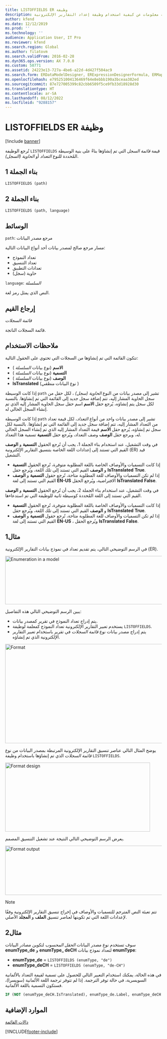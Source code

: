 ```yaml
---
title: LISTOFFIELDS ER وظيفة
description: توفر هذه المقالة معلومات عن كيفية استخدام وظيفة إعداد التقارير الإلكترونية LISTOFFIELDS‏ (ER).
author: kfend
ms.date: 12/12/2019
ms.prod: ''
ms.technology: ''
audience: Application User, IT Pro
ms.reviewer: kfend
ms.search.region: Global
ms.author: filatovm
ms.search.validFrom: 2016-02-28
ms.dyn365.ops.version: AX 7.0.0
ms.custom: 58771
ms.assetid: 24223e13-727a-4be6-a22d-4d427f504ac9
ms.search.form: ERDataModelDesigner, ERExpressionDesignerFormula, ERMappedFormatDesigner, ERModelMappingDesigner
ms.openlocfilehash: e795251004136469f64e8ebbb190a3bceaa382ed
ms.sourcegitcommit: 87e727005399c82cbb6509f5ce9fb33d18928d30
ms.translationtype: HT
ms.contentlocale: ar-SA
ms.lasthandoff: 08/12/2022
ms.locfileid: "9288157"
---
```

# <a name="listoffields-er-function"></a>LISTOFFIELDS ER وظيفة

[!include [banner](../includes/banner.md)]

تُرجع الوظيفة `LISTOFFIELDS` قيمة *قائمة السجل* التي تم إنشاؤها بناءً على بنية الوسيطة المُحددة للنوع *التعداد* أو *الحاوية (السجل)*.

## <a name="syntax-1"></a>بناء الجملة 1

```vb
LISTOFFIELDS (path)
```

## <a name="syntax-2"></a>بناء الجملة 2

```vb
LISTOFFIELDS (path, language)
```

## <a name="arguments"></a>الوسائط

`path`: مرجع مصدر البيانات

مسار مرجع صالح لمصدر بيانات أحد أنواع البيانات التالية:

- تعداد النموذج
- تعداد التنسيق
- تعدادات التطبيق
- حاوية (سجل)

`language`: *السلسلة*

النص الذي يمثل رمز لغة.

## <a name="return-values"></a>إرجاع القيم

*قائمة السجلات*

قائمة السجلات الناتجة.

## <a name="usage-notes"></a>ملاحظات الاستخدام

تتكون القائمة التي تم إنشاؤها من السجلات التي تحتوي على الحقول التالية:

- **الاسم** (نوع بيانات *السلسلة* )
- **التسمية** (نوع بيانات *السلسلة* )
- **الوصف** (نوع بيانات *السلسلة* )
- **IsTranslated** (نوع البيانات *منطقي* )

إذا كانت الوسيطة `path` تشير إلى مصدر بيانات من النوع *الحاوية (سجل)* ، لكل حقل من سجل الحاوية المشار إليه، تتم إضافة سجل جديد إلى القائمة التي تم إنشاؤها. بالنسبة لكل سجل يتم إنشاؤه، يُرجع حقل **الاسم** اسم حقل سجل الحاوية المشار إليه الذي تم إنشاء السجل الحالي له.

إذا كانت الوسيطة `path` تشير إلى مصدر بيانات واحد من أنواع  *التعداد*، لكل قيمة تعداد من التعداد المشار إليه، تتم إضافة سجل جديد إلى القائمة التي تم إنشاؤها. بالنسبة لكل سجل تم إنشاؤه، يُرجع حقل **الاسم** قيمة التعداد المشار إليه الذي تم إنشاء السجل الحالي له، ويرجع حقل **الوصف** وصف التعداد، ويُرجع حقل **التسمية** تسمية هذا التعداد.

في وقت التشغيل، عند استخدام بناء الجملة 1، يجب أن تُرجع الحقول **التسمية** و **الوصف** القيم التي تستند إلى إعدادات اللغة الخاصة بتنسيق التقارير الإلكترونية (ER) قيد التشغيل.

- إذا كانت التسميات والأوصاف الخاصة باللغة المطلوبة متوفرة، تُرجع الحقول **التسمية** و **الوصف** القيم التي تستند إلى تلك اللغة، ويُرجع حقل **IsTranslated** **True**.
- إذا لم تكن التسميات والأوصاف للغة المطلوبة متاحة، تُرجع حقول **التسمية** و **الوصف** القيم التي تستند إلى لغة **EN-US** الافتراضية، ويُرجع الحقل **IsTranslated** **False**.

في وقت التشغيل، عند استخدام بناء الجملة 2، يجب أن تُرجع الحقول **التسمية** و **الوصف** القيم التي تستند إلى اللغة المُحددة كوسيطة ثانية للوظيفة التي تم استدعاءها.

- إذا كانت التسميات والأوصاف الخاصة باللغة المطلوبة متوفرة، تُرجع الحقول **التسمية** و **الوصف** القيم التي تستند إلى تلك اللغة، ويُرجع حقل **IsTranslated** **True**.
- إذا لم تكن التسميات والأوصاف للغة المطلوبة متاحة، تُرجع حقول **التسمية** و **الوصف** القيم التي تستند إلى لغة **EN-US** ، ويُرجع الحقل **IsTranslated** **False**.

## <a name="example-1"></a>مثال1

في الرسم التوضيحي التالي، يتم تقديم تعداد في نموذج بيانات التقارير الإلكترونية (ER).

<a href="./media/ger-listoffields-function-model-enumeration.png"><img src="./media/ger-listoffields-function-model-enumeration-e1474545790761.png" alt="Enumeration in a model" class="alignnone wp-image-1203943 size-full" width="514" height="155" /></a>

يبين الرسم التوضيحي التالي هذه التفاصيل:

- يتم إدراج تعداد النموذج في تقرير كمصدر بيانات.
- يستخدم تعبير التقارير الإلكترونية تعداد النموذج كمعلمة لوظيفة `LISTOFFIELDS`.
- يتم إدراج مصدر بيانات نوع *قائمة السجلات* في تقرير باستخدام تعبير التقارير الإلكترونية الذي تم إنشاؤه.

<a href="./media/ger-listoffields-function-in-format-expression.png"><img src="./media/ger-listoffields-function-in-format-expression-e1474546110395.png" alt="Format" class="alignnone wp-image-1204033 size-full" width="549" height="318" /></a>

يوضح المثال التالي عناصر تنسيق التقارير الإلكترونية المرتبطة بمصدر البيانات من نوع *قائمة السجلات* الذي تم إنشاؤها باستخدام وظيفة `LISTOFFIELDS`.

<a href="./media/ger-listoffields-function-format-design.png"><img src="./media/ger-listoffields-function-format-design.png" alt="Format design" class="alignnone size-full wp-image-1204043" width="466" height="221" /></a>

يعرض الرسم التوضيحي التالي النتيجة عند تشغيل التنسيق المصمم.

<a href="./media/ger-listoffields-function-format-output.png"><img src="./media/ger-listoffields-function-format-output.png" alt="Format output" class="alignnone size-full wp-image-1204053" width="585" height="158" /></a>

> [!NOTE] 
> تتم تعبئة النص المترجم للتسميات والأوصاف في إخراج تنسيق التقارير الإلكترونية وفقًا لإعدادات اللغة التي تم تكوينها لعناصر تنسيق **الملف** و **المجلد** الأصلي.

## <a name="example-2"></a>مثال2

سوف تستخدم نوع مصدر البيانات *الحقل المحسوب* لتكوين مصادر البيانات **enumType\_de** و **enumType\_ deCH** لتعداد نموذج بيانات **enumType**: 

- **enumType\_de** = `LISTOFFIELDS (enumType, "de")`
- **enumType\_deCH** = `LISTOFFIELDS (enumType, "de-CH")`

في هذه الحالة، يمكنك استخدام التعبير التالي للحصول على تسمية لقيمة التعداد بالألمانية السويسرية، في حالة توفر الترجمة. إذا لم تتوفر ترجمة اللغة الألمانية (سويسرا)، فستكون التسمية باللغة الألمانية.

```vb
IF (NOT (enumType_deCH.IsTranslated), enumType_de.Label, enumType_deCH.Label)
```

## <a name="additional-resources"></a>الموارد الإضافية

[دالات القائمة](er-functions-category-list.md)


[!INCLUDE[footer-include](../../../includes/footer-banner.md)]
